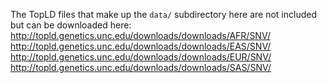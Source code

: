The TopLD files that make up the `data/` subdirectory here are not included but can be downloaded here:
http://topld.genetics.unc.edu/downloads/downloads/AFR/SNV/
http://topld.genetics.unc.edu/downloads/downloads/EAS/SNV/
http://topld.genetics.unc.edu/downloads/downloads/EUR/SNV/
http://topld.genetics.unc.edu/downloads/downloads/SAS/SNV/
